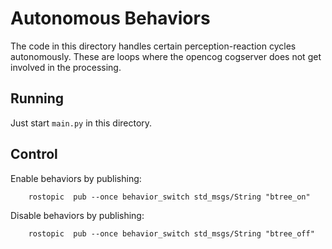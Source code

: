 
Autonomous Behaviors
====================

The code in this directory handles certain perception-reaction cycles
autonomously.  These are loops where the opencog cogserver does not 
get involved in the processing.

Running
-------
Just start `main.py` in this directory.

Control
-------
Enable behaviors by publishing:
```
	rostopic  pub --once behavior_switch std_msgs/String "btree_on"
```

Disable behaviors by publishing:
```
	rostopic  pub --once behavior_switch std_msgs/String "btree_off"
```
